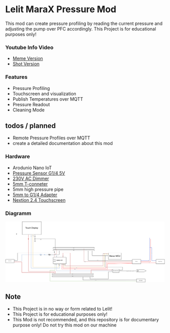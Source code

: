 # Lelit MaraX Pressure Mod 
 
 This mod can create pressure profiling by reading the current pressure and adjusting the pump over PFC accordingly.
This Project is for educational purposes only!

### Youtube Info Video

- [Meme Version](https://www.youtube.com/watch?v=6iu-tRzNN24)
- [Shot Version](https://www.youtube.com/watch?v=Ix4moGTFoKE)

### Features

- Pressure Profiling
- Touchscreen and visualization
- Publish Temperatures over MQTT 
- Pressure Readout
- Cleaning Mode

## todos / planned 

- Remote Pressure Profiles over MQTT
- create a detailed documentation about this mod  

### Hardware

  
- Arodunio Nano IoT 
- [Pressure Sensor G1/4 5V](https://de.aliexpress.com/item/4000756631924.html?gatewayAdapt=glo2deu)
- [230V AC Dimmer](https://de.aliexpress.com/item/32802025086.html?gatewayAdapt=glo2deu)
- [5mm T-conneter](https://www.landefeld.de/artikel/de/t-steckanschluss-5mm-5mm-iqs-msv-standard-/IQST%2050%20MSV)
- 5mm high pressure pipe
- [5mm to G1/4 Adapter](https://www.landefeld.de/artikel/de/steckanschluss-m-innengew-g-14-5mm-iqs-msv-standard-/IQSF%20145%20MSV)
- [Nextion 2.4 Touchscreen](https://de.aliexpress.com/item/1005003834419474.html?gatewayAdapt=glo2deu)

### Diagramm

![Wiring Overview](./doc/wiring.png)

## Note

- This Project is in no way or form related to Lelit!
- This Project is for educational purposes only!
- This Mod is not recommended, and this repository is for documentary purpose only! Do not try this mod on our machine




